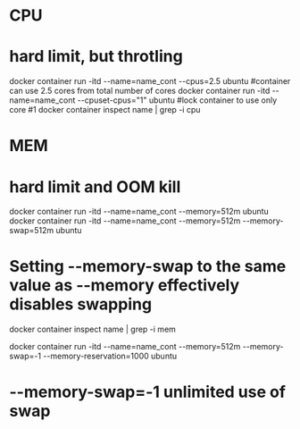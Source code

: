 # CPU
# hard limit, but throtling
docker container run -itd --name=name_cont --cpus=2.5 ubuntu #container can use 2.5 cores from total number of cores
docker container run -itd --name=name_cont --cpuset-cpus="1" ubuntu #lock container to use only core #1
docker container inspect name | grep -i cpu

# MEM
# hard limit and OOM kill
docker container run -itd --name=name_cont --memory=512m ubuntu
docker container run -itd --name=name_cont --memory=512m --memory-swap=512m ubuntu
# Setting --memory-swap to the same value as --memory effectively disables swapping

docker container inspect name | grep -i mem

docker container run -itd --name=name_cont --memory=512m --memory-swap=-1 --memory-reservation=1000 ubuntu
# --memory-swap=-1 unlimited use of swap